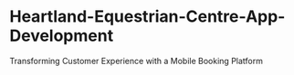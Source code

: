 # Heartland-Equestrian-Centre-App-Development
Transforming Customer Experience with a Mobile Booking Platform

